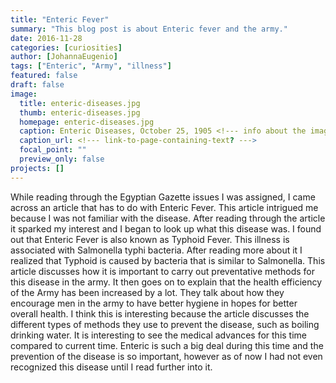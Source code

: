 ```yaml
---
title: "Enteric Fever"
summary: "This blog post is about Enteric fever and the army."
date: 2016-11-28
categories: [curiosities]
author: [JohannaEugenio]
tags: ["Enteric", "Army", "illness"]
featured: false
draft: false
image:
  title: enteric-diseases.jpg
  thumb: enteric-diseases.jpg
  homepage: enteric-diseases.jpg
  caption: Enteric Diseases, October 25, 1905 <!--- info about the image, such as date of issue --->
  caption_url: <!--- link-to-page-containing-text? --->
  focal_point: ""
  preview_only: false
projects: []
---
```

While reading through the Egyptian Gazette issues I was assigned, I came across an article that has to do with Enteric Fever. This article intrigued me because I was not familiar with the disease. After reading through the article it sparked my interest and I began to look up what this disease was. I found out that Enteric Fever is also known as Typhoid Fever. This illness is associated with Salmonella typhi bacteria. After reading more about it I realized that Typhoid is caused by bacteria that is similar to Salmonella. This article discusses how it is important to carry out preventative methods for this disease in the army. It then goes on to explain that the health efficiency of the Army has been increased by a lot. They talk about how they encourage men in the army to have better hygiene in hopes for better overall health. I think this is interesting because the article discusses the different types of methods they use to prevent the disease, such as boiling drinking water. It is interesting to see the medical advances for this time compared to current time. Enteric is such a big deal during this time and the prevention of the disease is so important, however as of now I had not even recognized this disease until I read further into it. 

